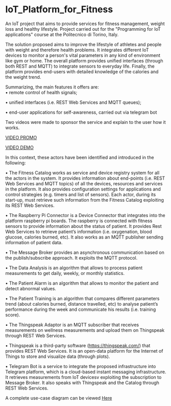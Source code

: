 # IoT_Platform_for_Fitness
An IoT project that aims to provide services for fitness management, weight loss and healthy lifestyle. Project carried out for the "Programming for IoT applications" course at the Politecnico di Torino, Italy.

The solution proposed aims to improve the lifestyle of athletes and people with weight and therefore health problems. It integrates different IoT devices to monitor a person's vital parameters in any kind of environment like gym or home. The overall platform provides unified interfaces (through both REST and MQTT) to integrate sensors to everyday life. Finally, the platform provides end-users with detailed knowledge of the calories and the weight trend. 

Summarizing, the main features it offers are:  
• remote control of health signals; 

• unified interfaces (i.e. REST Web Services and MQTT queues); 

• end-user applications for self-awareness, carried out via telegram bot

Two videos were made to sponsor the service and explain to the user how it works.

[VIDEO PROMO](https://www.youtube.com/watch?v=aDHM0BEvmKE&t=3s&ab_channel=IoTProject_Group23)

[VIDEO DEMO](https://www.youtube.com/watch?v=ZF9cDwG5808&ab_channel=IoTProject_Group23)


In this context, these actors have been identified and introduced in the following: 

• The Fitness Catalog works as service and device registry system for all the actors in the system. It provides information about end-points (i.e. REST Web Services and MQTT topics) of all the devices, resources and services in the platform. It also provides configuration settings for applications and control strategies (e.g. timers and list of sensors). Each actor, during its start-up, must retrieve such information from the Fitness Catalog exploiting its REST Web Services.  

• The Raspberry Pi Connector is a Device Connector that integrates into the platform raspberry pi boards. The raspberry is connected with fitness sensors to provide information about the status of patient. It provides Rest Web Services to retrieve patient’s information (i.e. oxygenation, blood glucose, calories burned, etc). It also works as an MQTT publisher sending information of patient data.

• The Message Broker provides an asynchronous communication based on the publish/subscribe approach. It exploits the MQTT protocol.

• The Data Analysis is an algorithm that allows to process patient measurements to get daily, weekly, or monthly statistics.

• The Patient Alarm is an algorithm that allows to monitor the patient and detect abnormal values. 

• The Patient Training is an algorithm that compares different parameters trend (about calories burned, distance travelled, etc) to analyse patient’s performance during the week and communicate 
his results (i.e. training score).

• The Thingspeak Adaptor is an MQTT subscriber that receives measurements on wellness measurements and upload them on Thingspeak through REST Web Services. 

• Thingspeak is a third-party software (https://thingspeak.com/) that provides REST Web Services. It is an open-data platform for the Internet of Things to store and visualize data (through plots). 
 
• Telegram Bot is a service to integrate the proposed infrastructure into Telegram platform, which is a cloud-based instant messaging infrastructure. It retrieves measurements from IoT devicesv exploiting the subscription to Message Broker. It also speaks with Thingspeak and the Catalog through REST Web Services. 

A complete use-case diagram can be viewed [Here](IoT_use_case.png)

